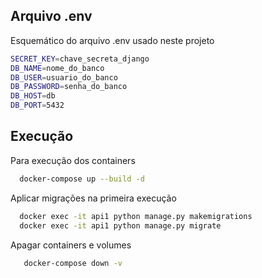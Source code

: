 ## Arquivo .env

Esquemático do arquivo .env usado neste projeto

```bash
SECRET_KEY=chave_secreta_django
DB_NAME=nome_do_banco
DB_USER=usuario_do_banco
DB_PASSWORD=senha_do_banco
DB_HOST=db
DB_PORT=5432
```

## Execução

Para execução dos containers

```bash
  docker-compose up --build -d
```

Aplicar migrações na primeira execução

```bash
  docker exec -it api1 python manage.py makemigrations
  docker exec -it api1 python manage.py migrate
```

Apagar containers e volumes

```bash
   docker-compose down -v  
```

